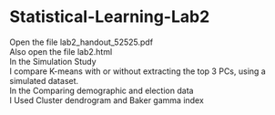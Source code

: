 # Statistical-Learning-Lab2
Open the file lab2_handout_52525.pdf<br />
Also open the file lab2.html <br />
In the Simulation Study <br />
I compare K-means with or without extracting the top 3 PCs, using a simulated dataset.<br />
In the Comparing demographic and election data<br />
I Used Cluster dendrogram and Baker gamma index 
